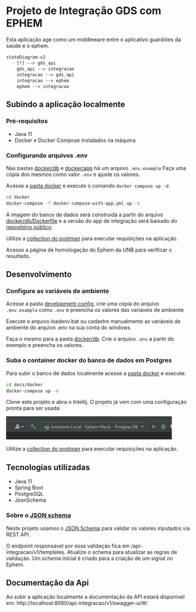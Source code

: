 # Projeto de Integração GDS com EPHEM

Esta aplicação age como um middleware entre o aplicativo guardiões da saúde e o ephem.

```mermaid
stateDiagram-v2
    [*] --> gds_api
    gds_api --> integracao
    integracao --> gds_api
    integracao --> ephem
    ephem --> integracao
```
## Subindo a aplicação localmente
### Pré-requisitos

- Java 11
- Docker e Docker Compose Instalados na máquina

### Configurando arquivos .env

Nas pastas [docker/db](docs/docker/db) e [docker/app](docs/docker/app) há um arquivo `.env.example` Faça uma cópia dos mesmos como valor `.env` e ajuste os valores.

Acesse a [pasta docker](docs/docker) e execute o comando `docker compose up -d`.

```bash
cd docker
docker-compose -f docker-compose-with-app.yml up -d
```

A imagem do banco de dados será construida a partir do arquivo [docker/db/Dockerfile](docs/docker/db/Dockerfile) 
e a versão do app de integração será baixado do [repositório público](https://hub.docker.com/repository/docker/gleytonlima/gds-ephem-integracao/general).

Utilize a [collection do postman](docs/gds2ephem.postman_collection.json) para executar requisições na aplicação.

Acesso a página de homologação do Ephem da UNB para verificar o resultado.

## Desenvolvimento

### Configure as variáveis de ambiente

Acesse a pasta [development-config](docs/development-config), crie uma copia do arquivo `.env.example` como `.env` e preencha os valores das variaveis de ambiente

Execute o arquivo loadenv.bat ou cadastre manualmente as variáveis de ambiente do arquivo .env na sua conta do windows

Faça o mesmo para a pasta [docker/db](docs/docker/db). Crie o arquivo `.env` a partir do exemplo e preencha os valores.

### Suba o container docker do banco de dados em Postgres

Para subir o banco de dados localmente acesse a [pasta docker](docs/docker) e execute:

```bash
cd docs/docker
docker-compose up -d
```

Clone este projeto e abra o Intellij. O projeto já vem com uma configuração pronta para ser usada:

![img.png](docs/configuracao-intellij.png)

Utilize a [collection do postman](docs/gds2ephem.postman_collection.json) para executar requisições na aplicação.

## Tecnologias utilizadas

- Java 11
- Spring Boot
- PostgreSQL
- JsonSchema

### Sobre o [JSON schema](https://json-schema.org/)

Neste projeto usamos o [JSON Schema](https://json-schema.org/) para validar os valores inputados via REST API.

O endpoint responsável por essa validação fica em /api-integracao/v1/templates. Atualize o schema para atualizar as regras de validação.
Um schema inicial é criado para a criação de um signal no Ephem.

## Documentação da Api

Ao subir a aplicação localmente a documentação da API estará disponível em: http://localhost:8080/api-integracao/v1/swagger-ui/#/